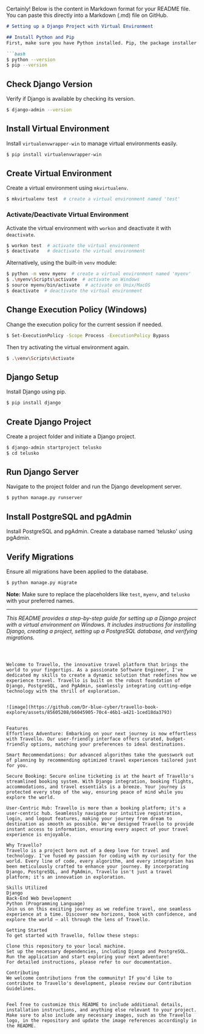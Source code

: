 Certainly! Below is the content in Markdown format for your README file. You can paste this directly into a Markdown (.md) file on GitHub.

```markdown
# Setting up a Django Project with Virtual Environment

## Install Python and Pip
First, make sure you have Python installed. Pip, the package installer for Python, usually comes with the Python installation.

```bash
$ python --version
$ pip --version
```

## Check Django Version
Verify if Django is available by checking its version.

```bash
$ django-admin --version
```

## Install Virtual Environment
Install `virtualenvwrapper-win` to manage virtual environments easily.

```bash
$ pip install virtualenvwrapper-win
```

## Create Virtual Environment
Create a virtual environment using `mkvirtualenv`.

```bash
$ mkvirtualenv test  # create a virtual environment named 'test'
```

### Activate/Deactivate Virtual Environment
Activate the virtual environment with `workon` and deactivate it with `deactivate`.

```bash
$ workon test  # activate the virtual environment
$ deactivate   # deactivate the virtual environment
```

Alternatively, using the built-in `venv` module:

```bash
$ python -m venv myenv  # create a virtual environment named 'myenv'
$ .\myenv\Scripts\activate  # activate on Windows
$ source myenv/bin/activate  # activate on Unix/MacOS
$ deactivate  # deactivate the virtual environment
```

## Change Execution Policy (Windows)
Change the execution policy for the current session if needed.

```bash
$ Set-ExecutionPolicy -Scope Process -ExecutionPolicy Bypass
```

Then try activating the virtual environment again.

```bash
$ .\venv\Scripts\Activate
```

## Django Setup
Install Django using pip.

```bash
$ pip install django
```

## Create Django Project
Create a project folder and initiate a Django project.

```bash
$ django-admin startproject telusko
$ cd telusko
```

## Run Django Server
Navigate to the project folder and run the Django development server.

```bash
$ python manage.py runserver
```

## Install PostgreSQL and pgAdmin
Install PostgreSQL and pgAdmin. Create a database named 'telusko' using pgAdmin.

## Verify Migrations
Ensure all migrations have been applied to the database.

```bash
$ python manage.py migrate
```

**Note:** Make sure to replace the placeholders like `test`, `myenv`, and `telusko` with your preferred names.

---

*This README provides a step-by-step guide for setting up a Django project with a virtual environment on Windows. It includes instructions for installing Django, creating a project, setting up a PostgreSQL database, and verifying migrations.*
```



Welcome to Travello, the innovative travel platform that brings the world to your fingertips. As a passionate Software Engineer, I've dedicated my skills to create a dynamic solution that redefines how we experience travel. Travello is built on the robust foundation of Django, PostgreSQL, and PgAdmin, seamlessly integrating cutting-edge technology with the thrill of exploration.


![image](https://github.com/Dr-blue-cyber/travello-book-explore/assets/85605208/b6045905-70c4-46b1-a421-1ced18da3793)


Features
Effortless Adventure: Embarking on your next journey is now effortless with Travello. Our user-friendly interface offers curated, budget-friendly options, matching your preferences to ideal destinations.

Smart Recommendations: Our advanced algorithms take the guesswork out of planning by recommending optimized travel experiences tailored just for you.

Secure Booking: Secure online ticketing is at the heart of Travello's streamlined booking system. With Django integration, booking flights, accommodations, and travel essentials is a breeze. Your journey is protected every step of the way, ensuring peace of mind while you explore the world.

User-Centric Hub: Travello is more than a booking platform; it's a user-centric hub. Seamlessly navigate our intuitive registration, login, and logout features, making your journey from dream to destination as smooth as possible. We've designed Travello to provide instant access to information, ensuring every aspect of your travel experience is enjoyable.

Why Travello?
Travello is a project born out of a deep love for travel and technology. I've fused my passion for coding with my curiosity for the world. Every line of code, every algorithm, and every integration has been meticulously crafted to enhance your journey. By incorporating Django, PostgreSQL, and PgAdmin, Travello isn't just a travel platform; it's an innovation in exploration.

Skills Utilized
Django
Back-End Web Development
Python (Programming Language)
Join us on this exciting journey as we redefine travel, one seamless experience at a time. Discover new horizons, book with confidence, and explore the world – all through the lens of Travello.

Getting Started
To get started with Travello, follow these steps:

Clone this repository to your local machine.
Set up the necessary dependencies, including Django and PostgreSQL.
Run the application and start exploring your next adventure!
For detailed instructions, please refer to our documentation.

Contributing
We welcome contributions from the community! If you'd like to contribute to Travello's development, please review our Contribution Guidelines.


Feel free to customize this README to include additional details, installation instructions, and anything else relevant to your project. Make sure to also include any necessary images, such as the Travello logo, in the repository and update the image references accordingly in the README.
